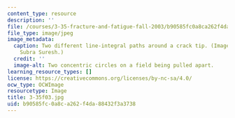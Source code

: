 ```yaml
---
content_type: resource
description: ''
file: /courses/3-35-fracture-and-fatigue-fall-2003/b90585fc0a8ca262f4da88432f3a3738_3-35f03.jpg
file_type: image/jpeg
image_metadata:
  caption: Two different line-integral paths around a crack tip. (Image courtesy of
    Subra Suresh.)
  credit: ''
  image-alt: Two concentric circles on a field being pulled apart.
learning_resource_types: []
license: https://creativecommons.org/licenses/by-nc-sa/4.0/
ocw_type: OCWImage
resourcetype: Image
title: 3-35f03.jpg
uid: b90585fc-0a8c-a262-f4da-88432f3a3738
---
```

